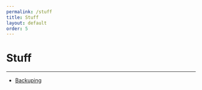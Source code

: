 ```yaml
---
permalink: /stuff
title: Stuff
layout: default
order: 5
---
```

# Stuff

***

<!--- [Factorio/](/stuff/fac)
- [Minecraft/](/stuff/mc)-->
- [Backuping](/stuff/backuping)
